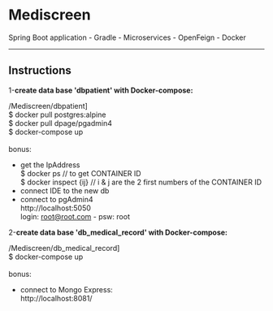 # Mediscreen

Spring Boot application - Gradle - Microservices - OpenFeign - Docker

---
**Instructions**
---

1-**create data base 'dbpatient' with Docker-compose:**<br>

/Mediscreen/dbpatient]<br>
$ docker pull postgres:alpine<br>
$ docker pull dpage/pgadmin4<br>
$ docker-compose up<br>
<br>
bonus:<br>
- get the IpAddress<br>
$ docker ps // to get CONTAINER ID<br>
$ docker inspect {ij} // i & j are the 2 first numbers of the CONTAINER ID<br>
- connect IDE to the new db<br>
- connect to pgAdmin4<br>
http://localhost:5050 <br>
login: root@root.com - psw: root<br>


2-**create data base 'db_medical_record' with Docker-compose:**<br>

/Mediscreen/db_medical_record]<br>
$ docker-compose up<br>
<br>
bonus:<br>
- connect to Mongo Express:<br>
http://localhost:8081/

